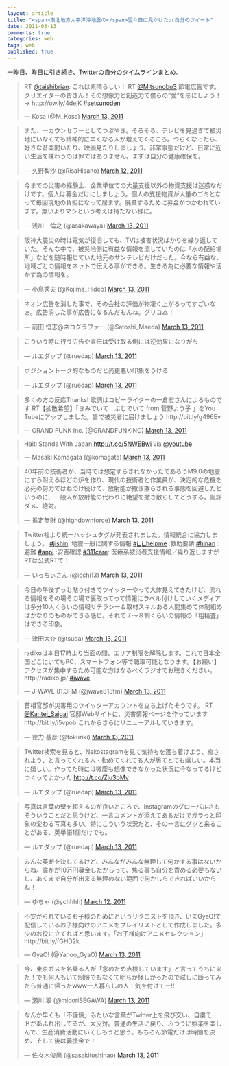 ```yaml
---
layout: article
title: "<span>東北地方太平洋沖地震の</span>翌々日に見かけたor自分のツイート"
date: 2011-03-13
comments: true
categories: web
tags: web
published: true
---
```


[一昨日](/2011/03/11/japan-earthquake-311)、[昨日](/2011/03/12/japan-earthquake-311)に引き続き、Twitterの自分のタイムラインまとめ。
<!-- READMORE -->

<blockquote class="twitter-tweet"><p>RT <a href="https://twitter.com/taishibrian">@taishibrian</a>: これは素晴らしい！ RT <a href="https://twitter.com/Mitsunobu3">@Mitsunobu3</a> 節電広告です。クリエイターの皆さん！その想像力と創造力で僕らの“愛”を形にしよう！→ http://ow.ly/4dejK <a href="https://twitter.com/search?q=%23setsunoden&amp;src=hash">#setsunoden</a></p>&mdash; Kosa (@M_Kosa) <a href="https://twitter.com/M_Kosa/statuses/46750926454792193">March 13, 2011</a></blockquote>

<blockquote class="twitter-tweet"><p>また、一カウンセラーとしてつぶやき。そろそろ、テレビを見過ぎて被災地にいなくても精神的に辛くなる人が増えてくるころ。つらくなったら、好きな音楽聞いたり、映画見たりしましょう。非常事態だけど、日常に近い生活を味わうのは罪ではありません。まずは自分の健康確保を。</p>&mdash; 久野梨沙 (@RisaHisano) <a href="https://twitter.com/RisaHisano/statuses/46573408460357632">March 12, 2011</a></blockquote>

<blockquote class="twitter-tweet"><p>今までの災害の経験上、企業単位での大量支援以外の物資支援は迷惑なだけです。個人は募金だけにしましょう。個人の支援物資が大量のゴミとなって毎回現地の負担になって居ます。廃棄するために募金がつかわれています。無いよりマシという考えは持たない様に。</p>&mdash; 浅川　倫之 (@asakawaya) <a href="https://twitter.com/asakawaya/statuses/46737260640616448">March 13, 2011</a></blockquote>

<blockquote class="twitter-tweet"><p>阪神大震災の時は電気が復旧しても、TVは被害状況ばかりを繰り返していた。そんな中で、被災地側に有益な情報を流していたのは「水の配給場所」などを随時報じていた地元のサンテレビだけだった。今なら有益な、地域ごとの情報をネットで伝える事ができる。生きる為に必要な情報や活かす為の情報を。</p>&mdash; 小島秀夫 (@Kojima_Hideo) <a href="https://twitter.com/Kojima_Hideo/statuses/46775378970288128">March 13, 2011</a></blockquote>

<blockquote class="twitter-tweet"><p>ネオン広告を消した事で、その会社の評価が物凄く上がるってすごいなぁ。広告消した事が広告になるんだもんね。グリコ△！</p>&mdash; 前田 悟志@ネコグラファー (@Satoshi_Maeda) <a href="https://twitter.com/Satoshi_Maeda/statuses/46784358299869184">March 13, 2011</a></blockquote>

<blockquote class="twitter-tweet"><p>こういう時に行う広告や宣伝は受け取る側には逆効果になりがち</p>&mdash; ルエダップ (@ruedap) <a href="https://twitter.com/ruedap/statuses/46789349601312768">March 13, 2011</a></blockquote>

<blockquote class="twitter-tweet"><p>ポジショントーク的なものだと尚更悪い印象をうける</p>&mdash; ルエダップ (@ruedap) <a href="https://twitter.com/ruedap/statuses/46789919619817472">March 13, 2011</a></blockquote>

<blockquote class="twitter-tweet"><p>多くの方の反応Thanks! 歌詞はコピーライターの一倉宏さんによるものです RT【拡散希望】「きみでいて　ぶじでいて from 菅野よう子 」をYou Tubeにアップしました。皆で被災者に届けましょう http://bit.ly/g496Ev</p>&mdash; GRAND FUNK Inc. (@GRANDFUNKINC) <a href="https://twitter.com/GRANDFUNKINC/statuses/46779189969420288">March 13, 2011</a></blockquote>

<blockquote class="twitter-tweet"><p>Haiti Stands With Japan <a href="http://t.co/5NWEBwi">http://t.co/5NWEBwi</a> via <a href="https://twitter.com/YouTube">@youtube</a></p>&mdash; Masaki Komagata (@komagata) <a href="https://twitter.com/komagata/statuses/46790907948826624">March 13, 2011</a></blockquote>

<blockquote class="twitter-tweet"><p>40年前の技術者が、当時では想定すらされなかったであろうM9.0の地震にすら耐えるほどの炉を作り、現代の技術者と作業員が、決定的な危機を必死の努力ではねのけ続けて、放射能が撒き散らされる事態を回避したというのに、一般人が放射能の代わりに絶望を撒き散らしてどうする。風評ダメ、絶対。</p>&mdash; 推定無財 (@highdownforce) <a href="https://twitter.com/highdownforce/statuses/46777890590826496">March 13, 2011</a></blockquote>

<blockquote class="twitter-tweet"><p>Twitter社より統一ハッシュタグが発表されました。情報統合に協力しましょう。 <a href="https://twitter.com/search?q=%23jishin&amp;src=hash">#jishin</a>: 地震一般に関する情報 <a href="https://twitter.com/search?q=%23j_j_helpme&amp;src=hash">#j_j_helpme</a> :救助要請 <a href="https://twitter.com/search?q=%23hinan&amp;src=hash">#hinan</a> :避難 <a href="https://twitter.com/search?q=%23anpi&amp;src=hash">#anpi</a> :安否確認 <a href="https://twitter.com/search?q=%23311care&amp;src=hash">#311care</a>: 医療系被災者支援情報／繰り返しますがRTは公式RTで！</p>&mdash; いっちぃさん (@icchi13) <a href="https://twitter.com/icchi13/statuses/46778687659589634">March 13, 2011</a></blockquote>

<blockquote class="twitter-tweet"><p>今日の午後ずっと貼り付きでツイッターやって大体見えてきたけど、流れる情報をその場その場で裏取ってって情報にラベル付けしていくメディアは多分10人くらいの情報リテラシー＆取材スキルある人間集めて体制組めばかなりのものができる感じ。それで７～８割くらいの情報の「粗精査」はできる印象。</p>&mdash; 津田大介 (@tsuda) <a href="https://twitter.com/tsuda/statuses/46836775007690752">March 13, 2011</a></blockquote>

<blockquote class="twitter-tweet"><p>radikoは本日17時より当面の間、エリア制限を解除します。これで日本全国どこにいてもPC、スマートフォン等で聴取可能となります。【お願い】アクセスが集中するため可能な方はなるべくラジオでお聴きください。 http://radiko.jp/ <a href="https://twitter.com/search?q=%23jwave&amp;src=hash">#jwave</a></p>&mdash; J-WAVE 81.3FM (@jwave813fm) <a href="https://twitter.com/jwave813fm/statuses/46846670394228736">March 13, 2011</a></blockquote>

<blockquote class="twitter-tweet"><p>首相官邸が災害用のツイッターアカウントを立ち上げたそうです。 RT <a href="https://twitter.com/Kantei_Saigai">@Kantei_Saigai</a> 官邸Webサイトに、災害情報ページを作っていますhttp://bit.ly/i5vpob これからさらにリニューアルしていきます。</p>&mdash; 徳力 基彦 (@tokuriki) <a href="https://twitter.com/tokuriki/statuses/46872664886874112">March 13, 2011</a></blockquote>

<blockquote class="twitter-tweet"><p>Twitter検索を見ると、Nekostagramを見て気持ちを落ち着けよう、癒されよう、と言ってくれる人・勧めてくれてる人が居てとても嬉しい。本当に嬉しい。作ってた時には微塵も想像できなかった状況に今なってるけどつくってよかった <a href="http://t.co/Ziu3bMv">http://t.co/Ziu3bMv</a></p>&mdash; ルエダップ (@ruedap) <a href="https://twitter.com/ruedap/statuses/46902828823871488">March 13, 2011</a></blockquote>

<blockquote class="twitter-tweet"><p>写真は言葉の壁を超えるのが良いところで、Instagramのグローバルさもそういうことだと思うけど、一言コメントが添えてあるだけでガラっと印象の変わる写真も多い。特にこういう状況だと、その一言にグッと来ることがある、英単語1個だけでも。</p>&mdash; ルエダップ (@ruedap) <a href="https://twitter.com/ruedap/statuses/46905875268513792">March 13, 2011</a></blockquote>

<blockquote class="twitter-tweet"><p>みんな英断を決してるけど、みんながみんな無理して何かする事はないからね。誰かが10万円募金したからって、焦る事も自分を責める必要もないし、あくまで自分が出来る無理のない範囲で何かしらできればいいからね！</p>&mdash; ゆちゃ (@ychhhh) <a href="https://twitter.com/ychhhh/statuses/46570666044030976">March 12, 2011</a></blockquote>

<blockquote class="twitter-tweet"><p>不安がられているお子様のためにというリクエストを頂き、いまGyaO!で配信しているお子様向けのアニメをプレイリストとして作成しました。多少のお役に立てればと思います。「お子様向けアニメセレクション」http://bit.ly/fGHD2k</p>&mdash; GyaO! (@Yahoo_GyaO) <a href="https://twitter.com/Yahoo_GyaO/statuses/46820240167931904">March 13, 2011</a></blockquote>

<blockquote class="twitter-tweet"><p>今、東京ガスを名乗る人が「念のため点検しています」と言ってうちに来た！でも何人もいて制服でもなくて明らか怪しかったので試しに断ってみたら普通に帰ったwww一人暮らしの人！気を付けてー‼</p>&mdash; 瀬川 翠 (@midoriSEGAWA) <a href="https://twitter.com/midoriSEGAWA/statuses/46891563967725568">March 13, 2011</a></blockquote>

<blockquote class="twitter-tweet"><p>なんか早くも「不謹慎」みたいな言葉がTwitter上を飛び交い、自粛モードがあふれ出してるが、大反対。普通の生活に戻り、ふつうに娯楽を楽しんで、生産消費活動にいそしもうと思う。もちろん節電だけは時間を決め、そして後は義援金で！　</p>&mdash; 佐々木俊尚 (@sasakitoshinao) <a href="https://twitter.com/sasakitoshinao/statuses/46911538937868288">March 13, 2011</a></blockquote>
<script async src="//platform.twitter.com/widgets.js" charset="utf-8"></script>
